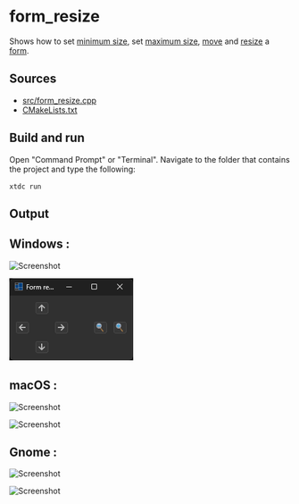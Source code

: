# form_resize

Shows how to set [minimum size](https://gammasoft71.github.io/xtd/reference_guides/latest/classxtd_1_1forms_1_1control.html#a2eac1038d9dfe8bdb20948f63fc8afba), set [maximum size](https://gammasoft71.github.io/xtd/reference_guides/latest/classxtd_1_1forms_1_1control.html#a36d6a1129cb15c8ff356c84ec4879b81), [move](https://gammasoft71.github.io/xtd/reference_guides/latest/group__events.html#ga1af17ff50d65f2513fe9df98dcb1ce80) and [resize](https://gammasoft71.github.io/xtd/reference_guides/latest/group__events.html#gaea1a435b7c3963a9e39af7aa218778a6) a [form](https://gammasoft71.github.io/xtd/reference_guides/latest/classxtd_1_1forms_1_1form.html).

## Sources

* [src/form_resize.cpp](src/form_resize.cpp)
* [CMakeLists.txt](CMakeLists.txt)

## Build and run

Open "Command Prompt" or "Terminal". Navigate to the folder that contains the project and type the following:

```shell
xtdc run
```

## Output

## Windows :

![Screenshot](../../../../docs/pictures/examples/form_resize_w.png)

![Screenshot](../../../../docs/pictures/examples/form_resize_wd.png)

## macOS :

![Screenshot](../../../../docs/pictures/examples/form_resize_m.png)

![Screenshot](../../../../docs/pictures/examples/form_resize_md.png)

## Gnome :

![Screenshot](../../../../docs/pictures/examples/form_resize_g.png)

![Screenshot](../../../../docs/pictures/examples/form_resize_gd.png)
